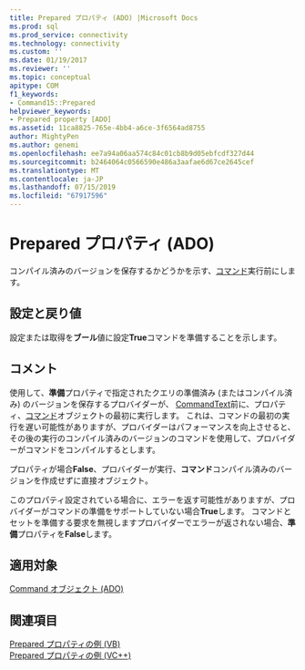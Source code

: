 ```yaml
---
title: Prepared プロパティ (ADO) |Microsoft Docs
ms.prod: sql
ms.prod_service: connectivity
ms.technology: connectivity
ms.custom: ''
ms.date: 01/19/2017
ms.reviewer: ''
ms.topic: conceptual
apitype: COM
f1_keywords:
- Command15::Prepared
helpviewer_keywords:
- Prepared property [ADO]
ms.assetid: 11ca8825-765e-4bb4-a6ce-3f6564ad8755
author: MightyPen
ms.author: genemi
ms.openlocfilehash: ee7a94a06aa574c84c01cb8b9d05ebfcdf327d44
ms.sourcegitcommit: b2464064c0566590e486a3aafae6d67ce2645cef
ms.translationtype: MT
ms.contentlocale: ja-JP
ms.lasthandoff: 07/15/2019
ms.locfileid: "67917596"
---
```

# <a name="prepared-property-ado"></a>Prepared プロパティ (ADO)
コンパイル済みのバージョンを保存するかどうかを示す、[コマンド](../../../ado/reference/ado-api/command-object-ado.md)実行前にします。  
  
## <a name="settings-and-return-values"></a>設定と戻り値  
 設定または取得を**ブール**値に設定**True**コマンドを準備することを示します。  
  
## <a name="remarks"></a>コメント  
 使用して、**準備**プロパティで指定されたクエリの準備済み (またはコンパイル済み) のバージョンを保存するプロバイダーが、 [CommandText](../../../ado/reference/ado-api/commandtext-property-ado.md)前に、プロパティ、[コマンド](../../../ado/reference/ado-api/command-object-ado.md)オブジェクトの最初に実行します。 これは、コマンドの最初の実行を遅い可能性がありますが、プロバイダーはパフォーマンスを向上させると、その後の実行のコンパイル済みのバージョンのコマンドを使用して、プロバイダーがコマンドをコンパイルするとします。  
  
 プロパティが場合**False**、プロバイダーが実行、**コマンド**コンパイル済みのバージョンを作成せずに直接オブジェクト。  
  
 このプロパティ設定されている場合に、エラーを返す可能性がありますが、プロバイダーがコマンドの準備をサポートしていない場合**True**します。 コマンドとセットを準備する要求を無視しますプロバイダーでエラーが返されない場合、**準備**プロパティを**False**します。  
  
## <a name="applies-to"></a>適用対象  
 [Command オブジェクト (ADO)](../../../ado/reference/ado-api/command-object-ado.md)  
  
## <a name="see-also"></a>関連項目  
 [Prepared プロパティの例 (VB)](../../../ado/reference/ado-api/prepared-property-example-vb.md)   
 [Prepared プロパティの例 (VC++)](../../../ado/reference/ado-api/prepared-property-example-vc.md)   
